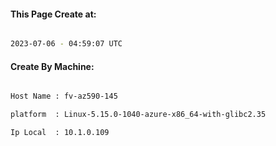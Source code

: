 
   
#### This Page Create at:

```bash

2023-07-06 - 04:59:07 UTC

```

#### Create By Machine:

```bash

Host Name : fv-az590-145

platform  : Linux-5.15.0-1040-azure-x86_64-with-glibc2.35

Ip Local  : 10.1.0.109

```

